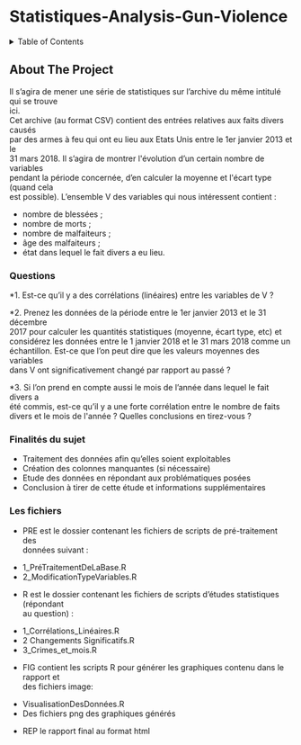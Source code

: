 # Statistiques-Analysis-Gun-Violence

<!-- TABLE OF CONTENTS -->
<details>
  <summary>Table of Contents</summary>
  <ol>
    <li>
      <a href="#about-the-project">About The Project</a>
    </li>
    <li>
    <a href="#questions">Questions</a>
    </li>
    <li>
    <a href="#finalités-du-sujet">Finalités du sujet</a>
    </li>
    <li>
    <a href="#les-fichiers">Les fichiers</a>
    </li>
  </ol>
</details>



<!-- ABOUT THE PROJECT -->
## About The Project
Il s’agira de mener une série de statistiques sur l’archive du même intitulé qui se trouve                               
ici.  
Cet archive (au format CSV) contient des entrées relatives aux faits divers causés                         
par des armes à feu qui ont eu lieu aux Etats Unis entre le 1er janvier 2013 et le                                     
31 mars 2018. Il s’agira de montrer l'évolution d’un certain nombre de variables                         
pendant la période concernée, d’en calculer la moyenne et l'écart type (quand cela                         
est possible). L’ensemble V des variables qui nous intéressent contient : 
* nombre de blessées ; 
* nombre de morts ; 
* nombre de malfaiteurs ; 
* âge des malfaiteurs ; 
* état dans lequel le fait divers a eu lieu. 
 
### Questions  

*1. Est-ce qu’il y a des corrélations (linéaires) entre les variables de V ? 
 
*2. Prenez les données de la période entre le 1er janvier 2013 et le 31 décembre                             
2017 pour calculer les quantités statistiques (moyenne, écart type, etc) et                     
considérez les données entre le 1 janvier 2018 et le 31 mars 2018 comme un                             
échantillon. Est-ce que l’on peut dire que les valeurs moyennes des variables                       
dans V ont significativement changé par rapport au passé ? 
 
*3. Si l’on prend en compte aussi le mois de l’année dans lequel le fait divers a                               
été commis, est-ce qu’il y a une forte corrélation entre le nombre de faits                           
divers et le mois de l'année ? Quelles conclusions en tirez-vous ?


### Finalités du sujet   
- Traitement des données afin qu’elles soient exploitables 
- Création des colonnes manquantes (si nécessaire) 
- Etude des données en répondant aux problématiques posées 
- Conclusion à tirer de cette étude et informations supplémentaires  
 
### Les fichiers
- PRE est le dossier contenant les fichiers de scripts de pré-traitement des                       
données suivant : 
* 1_PréTraitementDeLaBase.R 
* 2_ModificationTypeVariables.R 
- R est le dossier contenant les fichiers de scripts d’études statistiques (répondant                       
au question) :  
* 1_Corrélations_Linéaires.R 
* 2 Changements Significatifs.R 
* 3_Crimes_et_mois.R 
- FIG contient les scripts R pour générer les graphiques contenu dans le rapport et                           
des fichiers image: 
* VisualisationDesDonnées.R 
* Des fichiers png des graphiques générés 
- REP le rapport final au format html 
